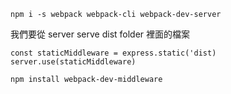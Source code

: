 ```
npm i -s webpack webpack-cli webpack-dev-server

```

我們要從 server serve dist folder 裡面的檔案

```
const staticMiddleware = express.static('dist)
server.use(staticMiddleware)
```

```
npm install webpack-dev-middleware

```
